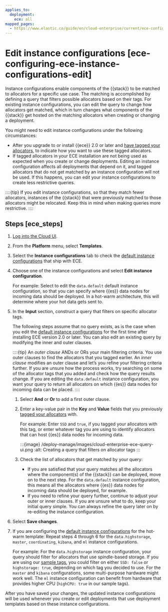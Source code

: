 ```yaml
---
applies_to:
  deployment:
    ece: all
mapped_pages:
  - https://www.elastic.co/guide/en/cloud-enterprise/current/ece-configuring-ece-instance-configurations-edit.html
---
```


# Edit instance configurations [ece-configuring-ece-instance-configurations-edit]

Instance configurations enable components of the {{stack}} to be matched to allocators for a specific use case. The matching is accomplished by defining a query that filters possible allocators based on their tags. For existing instance configurations, you can edit the query to change how allocators get matched, which in turn changes what components of the {{stack}} get hosted on the matching allocators when creating or changing a deployment.

You might need to edit instance configurations under the following circumstances:

* After you upgrade to or install {{ece}} 2.0 or later and [have tagged your allocators](ece-configuring-ece-tag-allocators.md), to indicate how you want to use these tagged allocators.
* If tagged allocators in your ECE installation are not being used as expected when you create or change deployments. Editing an instance configuration affects all deployments that depend on it, and tagged allocators that do not get matched by an instance configuration will not be used. If this happens, you can edit your instance configurations to create less restrictive queries.

::::{tip}
If you edit instance configurations, so that they match fewer allocators, instances of the {{stack}} that were previously matched to those allocators might be relocated. Keep this in mind when making queries more restrictive.
::::

## Steps [ece_steps]

1. [Log into the Cloud UI](log-into-cloud-ui.md).
2. From the **Platform** menu, select **Templates**.
3. Select the **Instance configurations** tab to check the [default instance configurations](./ece-configuring-ece-instance-configurations-default.md) that ship with ECE.
4. Choose one of the instance configurations and select **Edit instance configuration**.

    For example: Select to edit the `data.default` default instance configuration, so that you can specify where {{es}} data nodes for incoming data should be deployed. In a hot-warm architecture, this will determine where your hot data gets sent to.

5. In the **Input** section, construct a query that filters on specific allocator tags.

    The following steps assume that no query exists, as is the case when you edit the [default instance configurations](./ece-configuring-ece-instance-configurations-default.md) for the first time after installing ECE version 2.0 or later. You can also edit an existing query by modifying the inner and outer clauses.

    ::::{tip}
    An *outer clause* ANDs or ORs your main filtering criteria. You use outer clauses to find the allocators that you tagged earlier. An *inner clause* modifies an outer clause and let’s you refine your filtering criteria further. If you are unsure how the process works, try searching on some of the allocator tags that you added and check how the query results change. If you are editing the `data.default` instance configuration, you want your query to return all allocators on which {{es}} data nodes for incoming data can be placed.
    ::::


    1. Select **And** or **Or** to add a first outer clause.
    2. Enter a key-value pair in the **Key** and **Value** fields that you previously [tagged your allocators](ece-configuring-ece-tag-allocators.md) with.

        For example: Enter `SSD` and `true`, if you tagged your allocators with this tag, or enter whatever tag you are using to identify allocators that can host {{es}} data nodes for incoming data.

        :::{image} /deploy-manage/images/cloud-enterprise-ece-query-ui.png
        :alt: Creating a query that filters on allocator tags
        :::

    3. Check the list of allocators that get matched by your query:

        * If you are satisfied that your query matches all the allocators where the component(s) of the {{stack}} can be deployed, move on to the next step. For the `data.default` instance configuration, this means all the allocators where {{es}} data nodes for incoming data should be deployed, for example.
        * If you need to refine your query further, continue to adjust your outer or inner clauses. If you are unsure what to do, keep your initial query simple. You can always refine the query later on by re-editing the instance configuration.

6. Select **Save changes**.
7. If you are configuring the [default instance configurations](./ece-configuring-ece-instance-configurations-default.md) for the hot-warm template: Repeat steps 4 through 6 for the `data.highstorage`, `master`, `coordinating`, `kibana`, and `ml` instance configurations.

    For example: For the `data.highstorage` instance configuration, your query should filter for allocators that use spindle-based storage. If you are using our [sample tags](ece-configuring-ece-tag-allocators.md#allocator-sample-tags), you could filter on either `SSD: false` or `highstorage: true`, depending on which tag you decided to use. For the `master` and `kibana` configurations, some multi-purpose hardware might work well. The `ml` instance configuration can benefit from hardware that provides higher CPU (`highCPU: true` in our sample tags).


After you have saved your changes, the updated instance configurations will be used whenever you create or edit deployments that use deployment templates based on these instance configurations.

